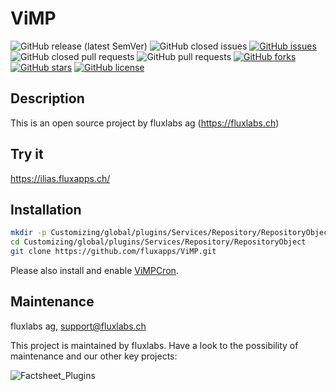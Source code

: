 ViMP
============
![GitHub release (latest SemVer)](https://img.shields.io/github/v/release/fluxapps/vimp?style=flat-square)
![GitHub closed issues](https://img.shields.io/github/issues-closed/fluxapps/vimp?style=flat-square&color=success)
[![GitHub issues](https://img.shields.io/github/issues/fluxapps/vimp?style=flat-square&color=yellow)](https://github.com/fluxapps/vimp/issues)
![GitHub closed pull requests](https://img.shields.io/github/issues-pr-closed/fluxapps/vimp?style=flat-square&color=success)
![GitHub pull requests](https://img.shields.io/github/issues-pr/fluxapps/vimp?style=flat-square&color=yellow)
[![GitHub forks](https://img.shields.io/github/forks/fluxapps/vimp?style=flat-square&color=blueviolet)](https://github.com/fluxapps/vimp/network)
[![GitHub stars](https://img.shields.io/github/stars/fluxapps/vimp?style=flat-square&color=blueviolet)](https://github.com/fluxapps/vimp/stargazers)
[![GitHub license](https://img.shields.io/github/license/fluxapps/vimp?style=flat-square)](https://github.com/fluxapps/ViMP/blob/main/LICENSE.md)

## Description
This is an open source project by fluxlabs ag (https://fluxlabs.ch)

## Try it
https://ilias.fluxapps.ch/

## Installation
```bash
mkdir -p Customizing/global/plugins/Services/Repository/RepositoryObject
cd Customizing/global/plugins/Services/Repository/RepositoryObject
git clone https://github.com/fluxapps/ViMP.git
```

Please also install and enable [ViMPCron](https://github.com/fluxapps/ViMPCron).

## Maintenance
fluxlabs ag, support@fluxlabs.ch

This project is maintained by fluxlabs. Have a look to the possibility of maintenance and our other key projects:


![Factsheet_Plugins](https://user-images.githubusercontent.com/111508273/192232310-49689a98-ae97-49dd-a435-c7e28663e16a.png)
